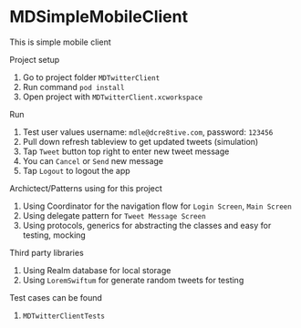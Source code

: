 # MDSimpleMobileClient
This is simple mobile client

Project setup
1. Go to project folder `MDTwitterClient`
2. Run command `pod install`
3. Open project with `MDTwitterClient.xcworkspace`

Run
1. Test user values username: `mdle@dcre8tive.com`, password: `123456 `
2. Pull down refresh tableview to get updated tweets (simulation)
3. Tap `Tweet` button top right to enter new tweet message
4. You can `Cancel` or `Send` new message
5. Tap `Logout` to logout the app

Archictect/Patterns using for this project
1. Using Coordinator for the navigation flow for `Login Screen`, `Main Screen`
2. Using delegate pattern for `Tweet Message Screen`
3. Using protocols, generics for abstracting the classes and easy for testing, mocking

Third party libraries
1. Using Realm database for local storage
2. Using `LoremSwiftum` for generate random tweets for testing

Test cases can be found
1. `MDTwitterClientTests`
